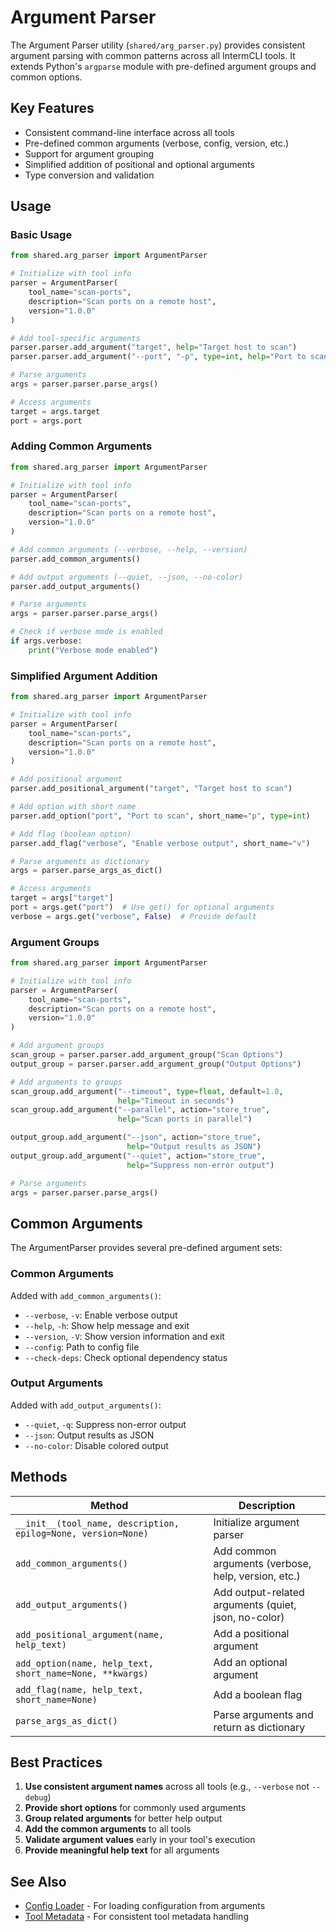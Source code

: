 # Argument Parser

The Argument Parser utility (`shared/arg_parser.py`) provides consistent argument parsing with common patterns across all IntermCLI tools. It extends Python's `argparse` module with pre-defined argument groups and common options.

## Key Features

- Consistent command-line interface across all tools
- Pre-defined common arguments (verbose, config, version, etc.)
- Support for argument grouping
- Simplified addition of positional and optional arguments
- Type conversion and validation

## Usage

### Basic Usage

```python
from shared.arg_parser import ArgumentParser

# Initialize with tool info
parser = ArgumentParser(
    tool_name="scan-ports",
    description="Scan ports on a remote host",
    version="1.0.0"
)

# Add tool-specific arguments
parser.parser.add_argument("target", help="Target host to scan")
parser.parser.add_argument("--port", "-p", type=int, help="Port to scan")

# Parse arguments
args = parser.parser.parse_args()

# Access arguments
target = args.target
port = args.port
```

### Adding Common Arguments

```python
from shared.arg_parser import ArgumentParser

# Initialize with tool info
parser = ArgumentParser(
    tool_name="scan-ports",
    description="Scan ports on a remote host",
    version="1.0.0"
)

# Add common arguments (--verbose, --help, --version)
parser.add_common_arguments()

# Add output arguments (--quiet, --json, --no-color)
parser.add_output_arguments()

# Parse arguments
args = parser.parser.parse_args()

# Check if verbose mode is enabled
if args.verbose:
    print("Verbose mode enabled")
```

### Simplified Argument Addition

```python
from shared.arg_parser import ArgumentParser

# Initialize with tool info
parser = ArgumentParser(
    tool_name="scan-ports",
    description="Scan ports on a remote host",
    version="1.0.0"
)

# Add positional argument
parser.add_positional_argument("target", "Target host to scan")

# Add option with short name
parser.add_option("port", "Port to scan", short_name="p", type=int)

# Add flag (boolean option)
parser.add_flag("verbose", "Enable verbose output", short_name="v")

# Parse arguments as dictionary
args = parser.parse_args_as_dict()

# Access arguments
target = args["target"]
port = args.get("port")  # Use get() for optional arguments
verbose = args.get("verbose", False)  # Provide default
```

### Argument Groups

```python
from shared.arg_parser import ArgumentParser

# Initialize with tool info
parser = ArgumentParser(
    tool_name="scan-ports",
    description="Scan ports on a remote host",
    version="1.0.0"
)

# Add argument groups
scan_group = parser.parser.add_argument_group("Scan Options")
output_group = parser.parser.add_argument_group("Output Options")

# Add arguments to groups
scan_group.add_argument("--timeout", type=float, default=1.0,
                        help="Timeout in seconds")
scan_group.add_argument("--parallel", action="store_true",
                        help="Scan ports in parallel")

output_group.add_argument("--json", action="store_true",
                          help="Output results as JSON")
output_group.add_argument("--quiet", action="store_true",
                          help="Suppress non-error output")

# Parse arguments
args = parser.parser.parse_args()
```

## Common Arguments

The ArgumentParser provides several pre-defined argument sets:

### Common Arguments

Added with `add_common_arguments()`:

- `--verbose`, `-v`: Enable verbose output
- `--help`, `-h`: Show help message and exit
- `--version`, `-V`: Show version information and exit
- `--config`: Path to config file
- `--check-deps`: Check optional dependency status

### Output Arguments

Added with `add_output_arguments()`:

- `--quiet`, `-q`: Suppress non-error output
- `--json`: Output results as JSON
- `--no-color`: Disable colored output

## Methods

| Method | Description |
|--------|-------------|
| `__init__(tool_name, description, epilog=None, version=None)` | Initialize argument parser |
| `add_common_arguments()` | Add common arguments (verbose, help, version, etc.) |
| `add_output_arguments()` | Add output-related arguments (quiet, json, no-color) |
| `add_positional_argument(name, help_text)` | Add a positional argument |
| `add_option(name, help_text, short_name=None, **kwargs)` | Add an optional argument |
| `add_flag(name, help_text, short_name=None)` | Add a boolean flag |
| `parse_args_as_dict()` | Parse arguments and return as dictionary |

## Best Practices

1. **Use consistent argument names** across all tools (e.g., `--verbose` not `--debug`)
2. **Provide short options** for commonly used arguments
3. **Group related arguments** for better help output
4. **Add the common arguments** to all tools
5. **Validate argument values** early in your tool's execution
6. **Provide meaningful help text** for all arguments

## See Also

- [Config Loader](config-loader.md) - For loading configuration from arguments
- [Tool Metadata](tool-metadata.md) - For consistent tool metadata handling
